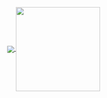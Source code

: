 <!---
![Anurag's GitHub stats](https://github-readme-stats.vercel.app/api?username=rzdtjb&show_icons=true&theme=radical)
![Top Langs](https://github-readme-stats.vercel.app/api/top-langs/?username=rzdtjb&layout=compact&theme=radical)
--->

<a href="https://github.com/anuraghazra/github-readme-stats">
  <img  align="center"  src="https://github-readme-stats.vercel.app/api?username=rzdtjb&show_icons=true&theme=radical" />
</a>   <a href="https://github.com/anuraghazra/convoychat">
  <img  align="center" height="195" src="https://github-readme-stats.vercel.app/api/top-langs/?username=rzdtjb&layout=compact&theme=radical" />
</a>

<!---
rzdtjb/rzdtjb is a ✨ special ✨ repository because its `README.md` (this file) appears on your GitHub profile.
You can click the Preview link to take a look at your changes.
--->
